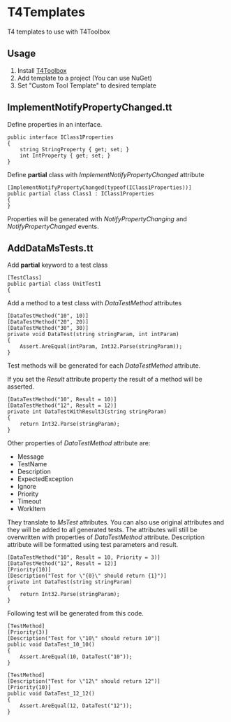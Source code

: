T4Templates
===========

T4 templates to use with T4Toolbox

Usage
-----

1. Install [T4Toolbox](http://t4toolbox.codeplex.com/)
2. Add template to a project (You can use NuGet)
3. Set "Custom Tool Template" to desired template

ImplementNotifyPropertyChanged.tt
---------------------------------

Define properties in an interface.

    public interface IClass1Properties
    {
        string StringProperty { get; set; }
        int IntProperty { get; set; }
    }
    
Define **partial** class with *ImplementNotifyPropertyChanged* attribute

    [ImplementNotifyPropertyChanged(typeof(IClass1Properties))]
    public partial class Class1 : IClass1Properties
    {
    }
    
Properties will be generated with *NotifyPropertyChanging* and *NotifyPropertyChanged* events.

AddDataMsTests.tt
-----------------

Add **partial** keyword to a test class

    [TestClass]
    public partial class UnitTest1
    {

Add a method to a test class with *DataTestMethod* attributes

    [DataTestMethod("10", 10)]
    [DataTestMethod("20", 20)]
    [DataTestMethod("30", 30)]
    private void DataTest(string stringParam, int intParam)
    {
        Assert.AreEqual(intParam, Int32.Parse(stringParam));
    }
    
Test methods will be generated for each *DataTestMethod* attribute.

If you set the *Result* attribute property the result of a method will be asserted.

    [DataTestMethod("10", Result = 10)]
    [DataTestMethod("12", Result = 12)]
    private int DataTestWithResult3(string stringParam)
    {
        return Int32.Parse(stringParam);
    }

Other properties of *DataTestMethod* attribute are:
* Message
* TestName
* Description
* ExpectedException
* Ignore
* Priority
* Timeout
* WorkItem

They translate to *MsTest* attributes. You can also use original attributes and they will be added to all generated 
tests. The attributes will still be overwritten with properties of *DataTestMethod* attribute. 
Description attribute will be formatted using test parameters and result.

    [DataTestMethod("10", Result = 10, Priority = 3)]
    [DataTestMethod("12", Result = 12)]
    [Priority(10)]
    [Description("Test for \"{0}\" should return {1}")]
    private int DataTest(string stringParam)
    {
        return Int32.Parse(stringParam);
    }

Following test will be generated from this code.

    [TestMethod]
    [Priority(3)]
    [Description("Test for \"10\" should return 10")]
    public void DataTest_10_10()
    {
        Assert.AreEqual(10, DataTest("10"));
    }
    
    [TestMethod]
    [Description("Test for \"12\" should return 12")]
    [Priority(10)]
    public void DataTest_12_12()
    {
        Assert.AreEqual(12, DataTest("12"));
    }
    
